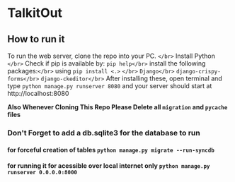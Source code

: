 # TalkitOut

## How to run it

To run the web server, clone the repo into your PC. `</br>`
Install Python `</br>`
Check if pip is available by: `pip help</br>`
install the following packages:`</br>`
using `pip install <.>` `</br>`
`Django</br>`
`django-crispy-forms</br>`
`django-ckeditor</br>`
After installing these, open terminal and type `python manage.py runserver 8080`  and your server should start at http://localhost:8080

**Also Whenever Cloning This Repo Please Delete all `migration` and `pycache `files**

### Don't Forget to add a db.sqlite3 for the database to run

#### for forceful creation of tables `python manage.py migrate --run-syncdb `

#### for running it for acessible over local internet only ``python manage.py runserver 0.0.0.0:8000``
